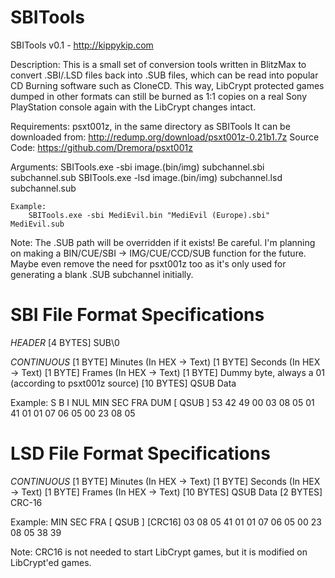 # SBITools
SBITools v0.1 - http://kippykip.com

Description:
This is a small set of conversion tools written in BlitzMax to convert .SBI/.LSD files back into .SUB files, which can be read into popular CD Burning software such as CloneCD.
This way, LibCrypt protected games dumped in other formats can still be burned as 1:1 copies on a real Sony PlayStation console again with the LibCrypt changes intact.

Requirements:
	psxt001z, in the same directory as SBITools
	It can be downloaded from: http://redump.org/download/psxt001z-0.21b1.7z
	Source Code: https://github.com/Dremora/psxt001z

Arguments:
	SBITools.exe -sbi image.(bin/img) subchannel.sbi subchannel.sub
	SBITools.exe -lsd image.(bin/img) subchannel.lsd subchannel.sub

	Example:
		SBITools.exe -sbi MediEvil.bin "MediEvil (Europe).sbi" MediEvil.sub


Note: 
	The .SUB path will be overridden if it exists! Be careful.
	I'm planning on making a BIN/CUE/SBI -> IMG/CUE/CCD/SUB function for the future.
	Maybe even remove the need for psxt001z too as it's only used for generating a blank .SUB subchannel initially.
		
# SBI File Format Specifications
*HEADER*
[4 BYTES] SUB\0

*CONTINUOUS*
[1 BYTE] Minutes (In HEX -> Text)
[1 BYTE] Seconds (In HEX -> Text)
[1 BYTE] Frames (In HEX -> Text)
[1 BYTE] Dummy byte, always a 01 (according to psxt001z source)
[10 BYTES] QSUB Data

Example:
S   B   I   NUL MIN SEC FRA DUM [              QSUB                  ]
53  42  49  00  03  08  05  01  41  01  01  07  06  05  00  23  08  05

# LSD File Format Specifications
*CONTINUOUS*
[1 BYTE] Minutes (In HEX -> Text)
[1 BYTE] Seconds (In HEX -> Text)
[1 BYTE] Frames (In HEX -> Text)
[10 BYTES] QSUB Data
[2 BYTES] CRC-16

Example:
MIN SEC FRA [                 QSUB               ]  [CRC16]
03  08  05  41  01  01  07  06  05  00  23  08  05  38  39

Note: CRC16 is not needed to start LibCrypt games, but it is modified on LibCrypt'ed games.

